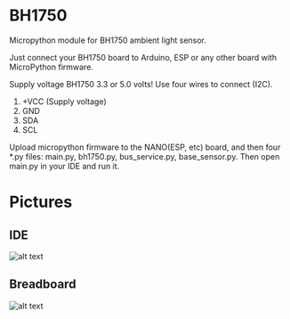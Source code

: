 # BH1750
Micropython module for BH1750 ambient light sensor.

Just connect your BH1750 board to Arduino, ESP or any other board with MicroPython firmware.

Supply voltage BH1750 3.3 or 5.0 volts! Use four wires to connect (I2C).
1. +VCC (Supply voltage)
2. GND
3. SDA
4. SCL

Upload micropython firmware to the NANO(ESP, etc) board, and then four *.py files: main.py, bh1750.py,
bus_service.py, base_sensor.py. 
Then open main.py in your IDE and run it.

# Pictures
## IDE
![alt text](https://github.com/octaprog7/BHV1750/blob/master/ide1750.png)
## Breadboard
![alt text](https://github.com/octaprog7/BHV1750/blob/master/bh1750board.jpg)
